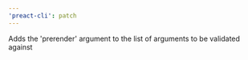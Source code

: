 ```yaml
---
'preact-cli': patch
---
```


Adds the 'prerender' argument to the list of arguments to be validated against
